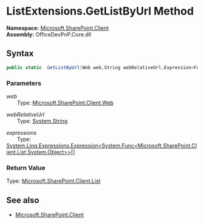 # ListExtensions.GetListByUrl Method  
**Namespace:** [Microsoft.SharePoint.Client](Microsoft.SharePoint.Client.md)  
**Assembly:** OfficeDevPnP.Core.dll  
## Syntax
```C#
public static  GetListByUrl(Web web,String webRelativeUrl,Expression<Func<List, Object>>[] expressions)
```
### Parameters
*web*  
&emsp;&emsp;Type: [Microsoft.SharePoint.Client.Web](Microsoft.SharePoint.Client.Web.md) 
&emsp;&emsp;  
  
*webRelativeUrl*  
&emsp;&emsp;Type: [System.String](System.String.md) 
&emsp;&emsp;  
  
*expressions*  
&emsp;&emsp;Type: [System.Linq.Expressions.Expression<System.Func<Microsoft.SharePoint.Client.List,System.Object>>[]](System.Linq.Expressions.Expression<System.Func<Microsoft.SharePoint.Client.List,System.Object>>[].md) 
&emsp;&emsp;  
  
### Return Value
Type: [Microsoft.SharePoint.Client.List](Microsoft.SharePoint.Client.List.md  
)
## See also
- [Microsoft.SharePoint.Client](Microsoft.SharePoint.Client.md)
